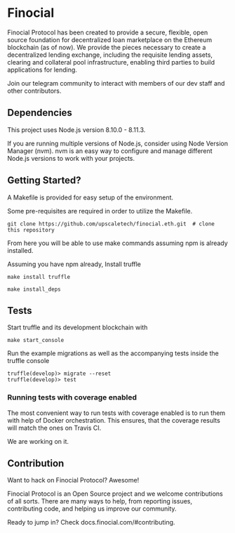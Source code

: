 # Finocial

Finocial Protocol has been created to provide a secure, flexible, open source foundation for decentralized loan marketplace on the Ethereum blockchain (as of now). We provide the pieces necessary to create a decentralized lending exchange, including the requisite lending assets, clearing and collateral pool infrastructure, enabling third parties to build applications for lending.

Join our telegram community to interact with members of our dev staff and other contributors.

## Dependencies

This project uses Node.js version 8.10.0 - 8.11.3.

If you are running multiple versions of Node.js, consider using Node Version Manager (nvm). nvm is an easy way to configure and manage different Node.js versions to work with your projects.

## Getting Started?

A Makefile is provided for easy setup of the environment.

Some pre-requisites are required in order to utilize the Makefile.

`git clone https://github.com/upscaletech/finocial.eth.git  # clone this repository`

From here you will be able to use make commands assuming npm is already installed.

Assuming you have npm already, Install truffle

`make install truffle`

`make install_deps`

## Tests

Start truffle and its development blockchain with

`make start_console`

Run the example migrations as well as the accompanying tests inside the truffle console

```
truffle(develop)> migrate --reset
truffle(develop)> test

```

### Running tests with coverage enabled

The most convenient way to run tests with coverage enabled is to run them with help of Docker orchestration. This ensures, that the coverage results will match the ones on Travis CI.

We are working on it.


## Contribution

Want to hack on Finocial Protocol? Awesome!

Finocial Protocol is an Open Source project and we welcome contributions of all sorts. There are many ways to help, from reporting issues, contributing code, and helping us improve our community.

Ready to jump in? Check docs.finocial.com/#contributing.
